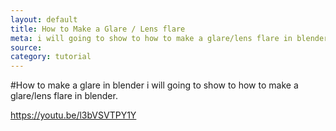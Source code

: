 ```yaml
---
layout: default
title: How to Make a Glare / Lens flare
meta: i will going to show to how to make a glare/lens flare in blender.
source:
category: tutorial
---
```


#How to make a glare in blender
i will going to show to how to make a glare/lens flare in blender.

https://youtu.be/l3bVSVTPY1Y